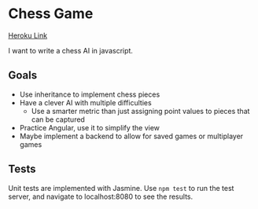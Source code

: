# Chess Game

[Heroku Link](https://floating-woodland-1046.herokuapp.com/)

I want to write a chess AI in javascript.

## Goals

* Use inheritance to implement chess pieces
* Have a clever AI with multiple difficulties
  * Use a smarter metric than just assigning point values to pieces that can be captured
* Practice Angular, use it to simplify the view
* Maybe implement a backend to allow for saved games or multiplayer games

## Tests

Unit tests are implemented with Jasmine. Use ```npm test``` to run the test server, and navigate to localhost:8080 to see the results.